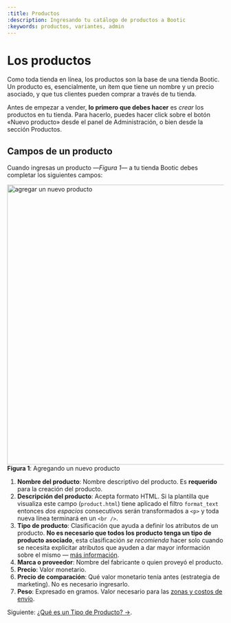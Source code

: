 ```yaml
---
:title: Productos
:description: Ingresando tu catálogo de productos a Bootic
:keywords: productos, variantes, admin
---
```


# Los productos

Como toda tienda en línea, los productos son la base de una tienda Bootic. Un producto es, esencialmente, un ítem que tiene un nombre y un precio asociado, y que tus clientes pueden comprar a través de tu tienda.

Antes de empezar a vender, **lo primero que debes hacer** es _crear_ los productos en tu tienda. Para hacerlo, puedes hacer click sobre el botón «Nuevo producto» desde el panel de Administración, o bien desde la sección Productos.

## Campos de un producto

Cuando ingresas un producto —<em>Figura 1</em>— a tu tienda Bootic debes completar los siguientes campos:

<div class="captura">
  <div class="c-contenido">
    <img src="/img/admin/ss_new_product.png" width="650" alt="agregar un nuevo producto" />
  </div>
  <div class="c-pie">
    <strong>Figura 1</strong>: Agregando un nuevo producto
  </div>
</div>

1. **Nombre del producto**: Nombre descriptivo del producto. Es **requerido** para la creación del producto.
2. **Descripción del producto**: Acepta formato HTML. Si la plantilla que visualiza este campo (`product.html`) tiene aplicado el filtro `format_text` entonces _dos espacios_ consecutivos serán transformados a `<p>` y toda nueva línea terminará en un `<br />`.
3. **Tipo de producto**: Clasificación que ayuda a definir los atributos de un producto. **No es necesario que todos los producto tenga un tipo de producto asociado**, esta clasificación _se recomienda_ hacer solo cuando se necesita explicitar atributos que ayuden a dar mayor información sobre el mismo — [más información](/es/administracion/productos/tipos-y-atributos).
4. **Marca o proveedor**: Nombre del fabricante o quien proveyó el producto. 
5. **Precio**: Valor monetario.
6. **Precio de comparación**: Qué valor monetario tenía antes (estrategia de marketing). No es necesario ingresarlo.
7. **Peso**: Expresado en gramos. Valor necesario para las [zonas y costos de envío](/es/configuracion/formas-de-envio).


Siguiente: [¿Qué es un Tipo de Producto? &rarr;](/es/administracion/productos/tipos-y-atributos).
